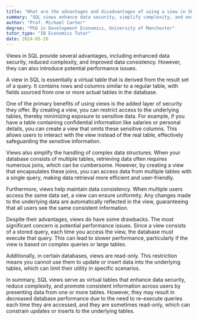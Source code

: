 ```yaml
---
title: "What are the advantages and disadvantages of using a view in SQL?"
summary: "SQL views enhance data security, simplify complexity, and ensure data consistency, but may also introduce performance challenges."
author: "Prof. Michael Carter"
degree: "PhD in Development Economics, University of Manchester"
tutor_type: "IB Economics Tutor"
date: 2024-05-26
---
```


Views in SQL provide several advantages, including enhanced data security, reduced complexity, and improved data consistency. However, they can also introduce potential performance issues.

A view in SQL is essentially a virtual table that is derived from the result set of a query. It contains rows and columns similar to a regular table, with fields sourced from one or more actual tables in the database.

One of the primary benefits of using views is the added layer of security they offer. By creating a view, you can restrict access to the underlying tables, thereby minimizing exposure to sensitive data. For example, if you have a table containing confidential information like salaries or personal details, you can create a view that omits these sensitive columns. This allows users to interact with the view instead of the real table, effectively safeguarding the sensitive information.

Views also simplify the handling of complex data structures. When your database consists of multiple tables, retrieving data often requires numerous joins, which can be cumbersome. However, by creating a view that encapsulates these joins, you can access data from multiple tables with a single query, making data retrieval more efficient and user-friendly.

Furthermore, views help maintain data consistency. When multiple users access the same data set, a view can ensure uniformity. Any changes made to the underlying data are automatically reflected in the view, guaranteeing that all users see the same consistent information.

Despite their advantages, views do have some drawbacks. The most significant concern is potential performance issues. Since a view consists of a stored query, each time you access the view, the database must execute that query. This can lead to slower performance, particularly if the view is based on complex queries or large tables.

Additionally, in certain databases, views are read-only. This restriction means you cannot use them to update or insert data into the underlying tables, which can limit their utility in specific scenarios.

In summary, SQL views serve as virtual tables that enhance data security, reduce complexity, and promote consistent information across users by presenting data from one or more tables. However, they may result in decreased database performance due to the need to re-execute queries each time they are accessed, and they are sometimes read-only, which can constrain updates or inserts to the underlying tables.
    